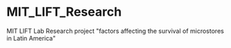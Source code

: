 # MIT_LIFT_Research
MIT LIFT Lab Research project "factors affecting the survival of microstores in Latin America"

